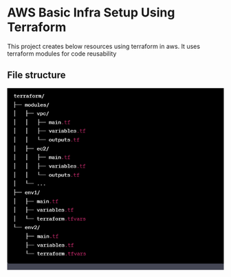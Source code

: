 # AWS Basic Infra Setup Using Terraform

This project creates below resources using terraform in aws. It uses terraform modules for code reusability

## File structure
 ![File structure](https://github.com/bhuvanchandmaddi/DevopsMiniProjects/blob/main/.images/modules-filestructure?raw=true)
